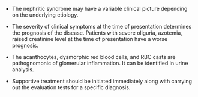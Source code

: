 - The nephritic syndrome may have a variable clinical picture depending on the underlying etiology.

- The severity of clinical symptoms at the time of presentation determines the prognosis of the disease. Patients with severe oliguria, azotemia, raised creatinine level at the time of presentation have a worse prognosis.

- The acanthocytes, dysmorphic red blood cells, and RBC casts are pathognomonic of glomerular inflammation. It can be identified in urine analysis.

- Supportive treatment should be initiated immediately along with carrying out the evaluation tests for a specific diagnosis.